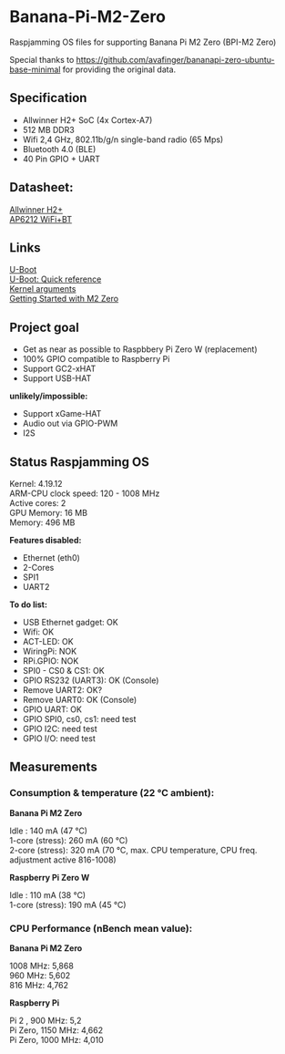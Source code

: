 # Banana-Pi-M2-Zero
Raspjamming OS files for supporting Banana Pi M2 Zero (BPI-M2 Zero) 

Special thanks to https://github.com/avafinger/bananapi-zero-ubuntu-base-minimal for providing the original data.

## Specification

* Allwinner H2+ SoC (4x Cortex-A7)
* 512 MB DDR3
* Wifi 2,4 GHz, 802.11b/g/n single-band radio (65 Mps)
* Bluetooth 4.0 (BLE)
* 40 Pin GPIO + UART

## Datasheet:

[Allwinner H2+](http://wiki.friendlyarm.com/wiki/images/0/08/Allwinner_H2%2B_Datasheet_V1.2.pdf)  
[AP6212 WiFi+BT](http://wiki.friendlyarm.com/wiki/images/5/57/AP6212_V1.1_09022014.pdf)  

## Links

[U-Boot](https://linux-sunxi.org/U-Boot)  
[U-Boot: Quick reference](https://mediawiki.compulab.com/index.php/U-Boot:_Quick_reference)  
[Kernel arguments](https://linux-sunxi.org/Kernel_arguments)  
[Getting Started with M2 Zero](http://wiki.banana-pi.org/Getting_Started_with_M2_Zero)  


## Project goal

* Get as near as possible to Raspbbery Pi Zero W (replacement)
* 100% GPIO compatible to Raspberry Pi
* Support GC2-xHAT
* Support USB-HAT

**unlikely/impossible:**

* Support xGame-HAT
* Audio out via GPIO-PWM
* I2S

## Status Raspjamming OS

Kernel: 4.19.12  
ARM-CPU clock speed: 120 - 1008 MHz  
Active cores: 2  
GPU Memory: 16 MB  
Memory: 496 MB  

**Features disabled:**
* Ethernet (eth0)
* 2-Cores
* SPI1
* UART2

**To do list:**
* USB Ethernet gadget: OK
* Wifi: OK
* ACT-LED: OK
* WiringPi: NOK
* RPi.GPIO: NOK
* SPI0 - CS0 & CS1: OK
* GPIO RS232 (UART3): OK (Console)
* Remove UART2: OK?
* Remove UART0: OK (Console)
* GPIO UART: OK
* GPIO SPI0, cs0, cs1: need test
* GPIO I2C: need test
* GPIO I/O: need test

## Measurements

### Consumption & temperature (22 °C ambient):  

**Banana Pi M2 Zero**  

Idle           : 140 mA (47 °C)  
1-core (stress): 260 mA (60 °C)  
2-core (stress): 320 mA (70 °C, max. CPU temperature, CPU freq. adjustment active 816-1008)  

**Raspberry Pi Zero W**  

Idle           : 110 mA (38 °C)  
1-core (stress): 190 mA (45 °C)  

### CPU Performance (nBench mean value):  

**Banana Pi M2 Zero**  

1008 MHz: 5,868  
960 MHz: 5,602  
816 MHz: 4,762  

**Raspberry Pi**  

Pi 2 ,  900 MHz: 5,2  
Pi Zero, 1150 MHz: 4,662  
Pi Zero, 1000 MHz: 4,010  
